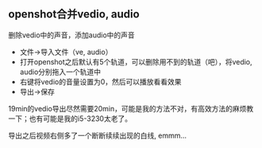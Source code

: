 ## openshot合并vedio, audio

删除vedio中的声音，添加audio中的声音

+ 文件->导入文件（ve, audio）
+ 打开openshot之后默认有5个轨道，可以删除用不到的轨道（吧），将vedio, audio分别拖入一个轨道中
+ 右键将vedio的音量设置为0，然后可以播放看看效果
+ 导出->保存

19min的vedio导出尽然需要20min，可能是我的方法不对，有高效方法的麻烦教一下；也有可能是我的i5-3230太老了。

导出之后视频右侧多了一个断断续续出现的白线, emmm...
